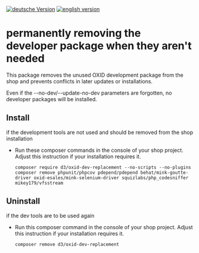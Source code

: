 [![deutsche Version](https://logos.oxidmodule.com/de2_xs.svg)](README.de.md)
[![english version](https://logos.oxidmodule.com/en2_xs.svg)](README.md)

# permanently removing the developer package when they aren't needed

This package removes the unused OXID development package from the shop and prevents conflicts in later updates or installations.

Even if the --no-dev/--update-no-dev parameters are forgotten, no developer packages will be installed.

## Install

if the development tools are not used and should be removed from the shop installation

* Run these composer commands in the console of your shop project. Adjust this instruction if your installation requires it.

    ```
    composer require d3/oxid-dev-replacement --no-scripts --no-plugins
    composer remove phpunit/phpcov pdepend/pdepend behat/mink-goutte-driver oxid-esales/mink-selenium-driver squizlabs/php_codesniffer mikey179/vfsstream
    ```

    
## Uninstall

if the dev tools are to be used again

* Run this composer command in the console of your shop project. Adjust this instruction if your installation requires it.

    `composer remove d3/oxid-dev-replacement`
